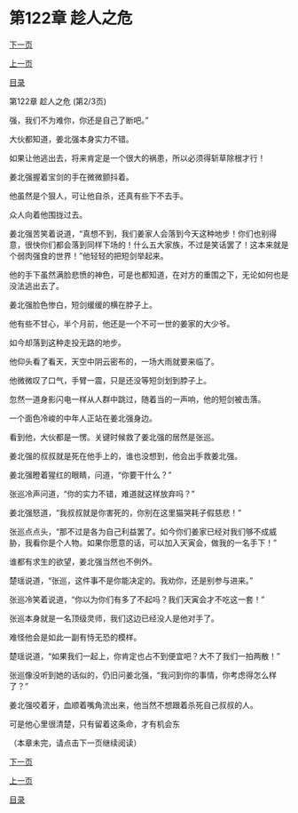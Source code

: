 <h1>第122章   趁人之危</h1>
            <div><p><a href="./0365_%E7%AC%AC122%E7%AB%A0_%E8%B6%81%E4%BA%BA%E4%B9%8B%E5%8D%B1.md">下一页</a></p><p><a href="./0363_%E7%AC%AC122%E7%AB%A0_%E8%B6%81%E4%BA%BA%E4%B9%8B%E5%8D%B1.md">上一页</a></p><p><a href="../">目录</a></p></div>
            <div><p>第122章   趁人之危 (第2/3页)</p><p>强，我们不为难你，你还是自己了断吧。”</p><p>大伙都知道，姜北强本身实力不错。</p><p>如果让他逃出去，将来肯定是一个很大的祸患，所以必须得斩草除根才行！</p><p>姜北强握着宝剑的手在微微颤抖着。</p><p>他虽然是个狠人，可让他自杀，还真有些下不去手。</p><p>众人向着他围拢过去。</p><p>姜北强苦笑着说道，“真想不到，我们姜家人会落到今天这种地步！你们也别得意，很快你们都会落到同样下场的！什么五大家族，不过是笑话罢了！这本来就是个弱肉强食的世界！”他轻轻的把短剑举起来。</p><p>他的手下虽然满脸悲愤的神色，可是也都知道，在对方的重围之下，无论如何也是没法逃出去了。</p><p>姜北强脸色惨白，短剑缓缓的横在脖子上。</p><p>他有些不甘心，半个月前，他还是一个不可一世的姜家的大少爷。</p><p>如今却落到这种走投无路的地步。</p><p>他仰头看了看天，天空中阴云密布的，一场大雨就要来临了。</p><p>他微微叹了口气，手臂一震，只是还没等短剑划到脖子上。</p><p>忽然一道身影闪电一样从人群中跳过，随着当的一声响，他的短剑被击落。</p><p>一个面色冷峻的中年人正站在姜北强身边。</p><p>看到他，大伙都是一愣。关键时候救了姜北强的居然是张巡。</p><p>姜北强的叔叔就是死在他手上的，谁也没想到，他会出手救姜北强。</p><p>姜北强瞪着猩红的眼睛，问道，“你要干什么？”</p><p>张巡冷声问道，“你的实力不错，难道就这样放弃吗？”</p><p>姜北强怒道，“我叔叔就是你害死的，你别在这里猫哭耗子假慈悲！”</p><p>张巡点点头，“那不过是各为自己利益罢了。如今你们姜家已经对我们够不成威胁，我看你是个人物。如果你愿意的话，可以加入天寅会，做我的一名手下！”</p><p>谁都有求生的欲望，姜北强当然也不例外。</p><p>楚瑶说道，“张巡，这件事不是你能决定的。我劝你，还是别参与进来。”</p><p>张巡冷笑着说道，“你以为你们有多了不起吗？我们天寅会才不吃这一套！”</p><p>张巡本身就是一名顶级灵师，我们这边已经没人是他对手了。</p><p>难怪他会是如此一副有恃无恐的模样。</p><p>楚瑶说道，“如果我们一起上，你肯定也占不到便宜吧？大不了我们一拍两散！”</p><p>张巡像没听到她的话似的，仍旧问姜北强，“我问到你的事情，你考虑得怎么样了？”</p><p>姜北强咬着牙，血顺着嘴角流出来，他当然不想跟着杀死自己叔叔的人。</p><p>可是他心里很清楚，只有留着这条命，才有机会东</p><p>（本章未完，请点击下一页继续阅读）</p></div>
            <div><p><a href="./0365_%E7%AC%AC122%E7%AB%A0_%E8%B6%81%E4%BA%BA%E4%B9%8B%E5%8D%B1.md">下一页</a></p><p><a href="./0363_%E7%AC%AC122%E7%AB%A0_%E8%B6%81%E4%BA%BA%E4%B9%8B%E5%8D%B1.md">上一页</a></p><p><a href="../">目录</a></p></div>